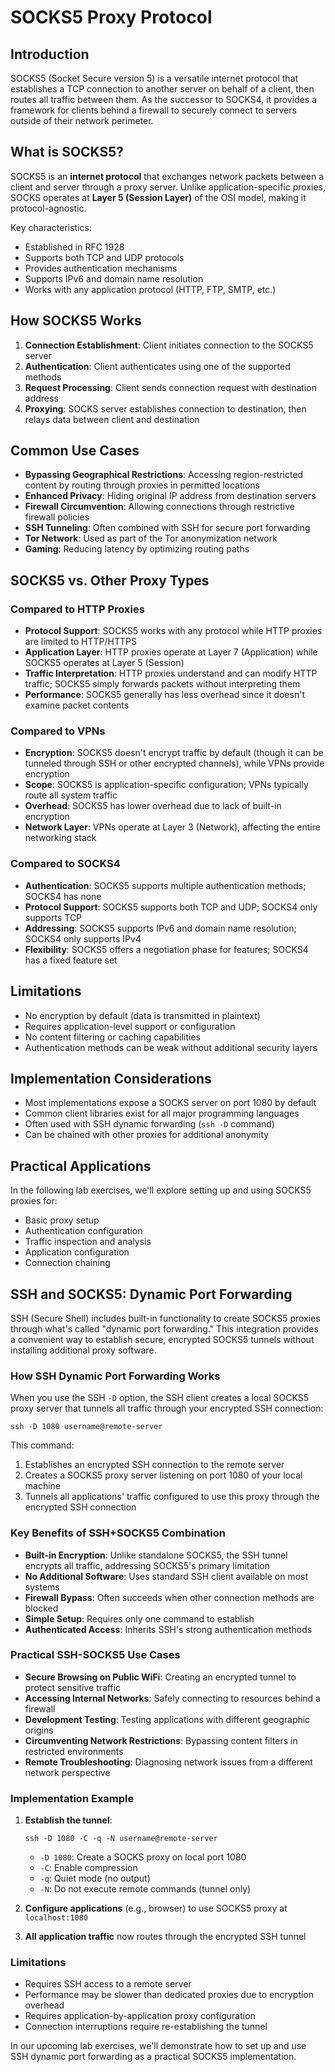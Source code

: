 # SOCKS5 Proxy Protocol

## Introduction

SOCKS5 (Socket Secure version 5) is a versatile internet protocol that establishes a TCP connection to another server on behalf of a client, then routes all traffic between them. As the successor to SOCKS4, it provides a framework for clients behind a firewall to securely connect to servers outside of their network perimeter.

## What is SOCKS5?

SOCKS5 is an **internet protocol** that exchanges network packets between a client and server through a proxy server. Unlike application-specific proxies, SOCKS operates at **Layer 5 (Session Layer)** of the OSI model, making it protocol-agnostic.

Key characteristics:
- Established in RFC 1928
- Supports both TCP and UDP protocols
- Provides authentication mechanisms
- Supports IPv6 and domain name resolution
- Works with any application protocol (HTTP, FTP, SMTP, etc.)

## How SOCKS5 Works

1. **Connection Establishment**: Client initiates connection to the SOCKS5 server
2. **Authentication**: Client authenticates using one of the supported methods
3. **Request Processing**: Client sends connection request with destination address
4. **Proxying**: SOCKS server establishes connection to destination, then relays data between client and destination

## Common Use Cases

- **Bypassing Geographical Restrictions**: Accessing region-restricted content by routing through proxies in permitted locations
- **Enhanced Privacy**: Hiding original IP address from destination servers
- **Firewall Circumvention**: Allowing connections through restrictive firewall policies
- **SSH Tunneling**: Often combined with SSH for secure port forwarding
- **Tor Network**: Used as part of the Tor anonymization network
- **Gaming**: Reducing latency by optimizing routing paths

## SOCKS5 vs. Other Proxy Types

### Compared to HTTP Proxies
- **Protocol Support**: SOCKS5 works with any protocol while HTTP proxies are limited to HTTP/HTTPS
- **Application Layer**: HTTP proxies operate at Layer 7 (Application) while SOCKS5 operates at Layer 5 (Session)
- **Traffic Interpretation**: HTTP proxies understand and can modify HTTP traffic; SOCKS5 simply forwards packets without interpreting them
- **Performance**: SOCKS5 generally has less overhead since it doesn't examine packet contents

### Compared to VPNs
- **Encryption**: SOCKS5 doesn't encrypt traffic by default (though it can be tunneled through SSH or other encrypted channels), while VPNs provide encryption
- **Scope**: SOCKS5 is application-specific configuration; VPNs typically route all system traffic
- **Overhead**: SOCKS5 has lower overhead due to lack of built-in encryption
- **Network Layer**: VPNs operate at Layer 3 (Network), affecting the entire networking stack

### Compared to SOCKS4
- **Authentication**: SOCKS5 supports multiple authentication methods; SOCKS4 has none
- **Protocol Support**: SOCKS5 supports both TCP and UDP; SOCKS4 only supports TCP
- **Addressing**: SOCKS5 supports IPv6 and domain name resolution; SOCKS4 only supports IPv4
- **Flexibility**: SOCKS5 offers a negotiation phase for features; SOCKS4 has a fixed feature set

## Limitations

- No encryption by default (data is transmitted in plaintext)
- Requires application-level support or configuration
- No content filtering or caching capabilities
- Authentication methods can be weak without additional security layers

## Implementation Considerations

- Most implementations expose a SOCKS server on port 1080 by default
- Common client libraries exist for all major programming languages
- Often used with SSH dynamic forwarding (`ssh -D` command)
- Can be chained with other proxies for additional anonymity

## Practical Applications

In the following lab exercises, we'll explore setting up and using SOCKS5 proxies for:
- Basic proxy setup
- Authentication configuration
- Traffic inspection and analysis
- Application configuration
- Connection chaining

## SSH and SOCKS5: Dynamic Port Forwarding

SSH (Secure Shell) includes built-in functionality to create SOCKS5 proxies through what's called "dynamic port forwarding." This integration provides a convenient way to establish secure, encrypted SOCKS5 tunnels without installing additional proxy software.

### How SSH Dynamic Port Forwarding Works

When you use the SSH `-D` option, the SSH client creates a local SOCKS5 proxy server that tunnels all traffic through your encrypted SSH connection:

```
ssh -D 1080 username@remote-server
```

This command:
1. Establishes an encrypted SSH connection to the remote server
2. Creates a SOCKS5 proxy server listening on port 1080 of your local machine
3. Tunnels all applications' traffic configured to use this proxy through the encrypted SSH connection

### Key Benefits of SSH+SOCKS5 Combination

- **Built-in Encryption**: Unlike standalone SOCKS5, the SSH tunnel encrypts all traffic, addressing SOCKS5's primary limitation
- **No Additional Software**: Uses standard SSH client available on most systems
- **Firewall Bypass**: Often succeeds when other connection methods are blocked
- **Simple Setup**: Requires only one command to establish
- **Authenticated Access**: Inherits SSH's strong authentication methods

### Practical SSH-SOCKS5 Use Cases

- **Secure Browsing on Public WiFi**: Creating an encrypted tunnel to protect sensitive traffic
- **Accessing Internal Networks**: Safely connecting to resources behind a firewall
- **Development Testing**: Testing applications with different geographic origins
- **Circumventing Network Restrictions**: Bypassing content filters in restricted environments
- **Remote Troubleshooting**: Diagnosing network issues from a different network perspective

### Implementation Example

1. **Establish the tunnel**:
   ```
   ssh -D 1080 -C -q -N username@remote-server
   ```
   - `-D 1080`: Create a SOCKS proxy on local port 1080
   - `-C`: Enable compression
   - `-q`: Quiet mode (no output)
   - `-N`: Do not execute remote commands (tunnel only)

2. **Configure applications** (e.g., browser) to use SOCKS5 proxy at `localhost:1080`

3. **All application traffic** now routes through the encrypted SSH tunnel

### Limitations

- Requires SSH access to a remote server
- Performance may be slower than dedicated proxies due to encryption overhead
- Requires application-by-application proxy configuration
- Connection interruptions require re-establishing the tunnel

In our upcoming lab exercises, we'll demonstrate how to set up and use SSH dynamic port forwarding as a practical SOCKS5 implementation.
